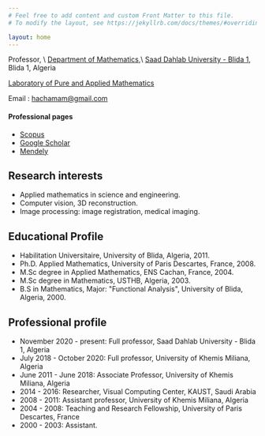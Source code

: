 ```yaml
---
# Feel free to add content and custom Front Matter to this file.
# To modify the layout, see https://jekyllrb.com/docs/themes/#overriding-theme-defaults

layout: home
---
```


<!-- # Mohammed Hachama -->

Professor, \\
[Department of Mathematics](https://www.univ-blida.dz/index.php/fr/departements/mathematiques),\\
[Saad Dahlab University - Blida 1](https://www.univ-blida.dz/index.php/en/), Blida 1, Algeria 

[Laboratory of Pure and Applied Mathematics](http://virtuelcampus.univ-msila.dz/lmpa2/)
 
Email : <hachamam@gmail.com>

#### Professional pages
* [Scopus](https://www.scopus.com/authid/detail.uri?authorId=14048333600)
* [Google Scholar](http://scholar.google.fr/citations?sortby=pubdate&hl=fr&user=NApH4ggAAAAJ&view_op=list_works)
* [Mendely](https://www.mendeley.com/profiles/mohammed-hachama/publications/) 
  

## Research interests
* Applied mathematics in science and engineering.
* Computer vision, 3D reconstruction.
* Image processing: image registration, medical imaging.


 
## Educational Profile
* Habilitation Universitaire, University of Blida, Algeria, ​2011. 
* Ph.D. Applied Mathematics, University of Paris Descartes, France, 2008. 
* M.Sc degree in Applied Mathematics, ENS Cachan, France, 2004. 
* M.Sc degree in Mathematics, USTHB, Algeria, 2003. 
* B.S in Mathematics, Major: "Functional Analysis", University of Blida, Algeria, 2000.  

## Professional profile
* November 2020 - present: Full professor, Saad Dahlab University - Blida 1, Algeria 
* July 2018 - October 2020: Full professor, University of Khemis Miliana, Algeria 
* June 2011 - June 2018: Associate Professor, University of Khemis Miliana, Algeria 
* 2014 - 2016: Researcher, Visual Computing Center, KAUST, Saudi Arabia
* 2008 - 2011: Assistant professor, University of Khemis Miliana, Algeria 
* 2004 - 2008: Teaching and Research Fellowship, University of Paris Descartes, France  ​
* 2000 - 2003: Assistant.